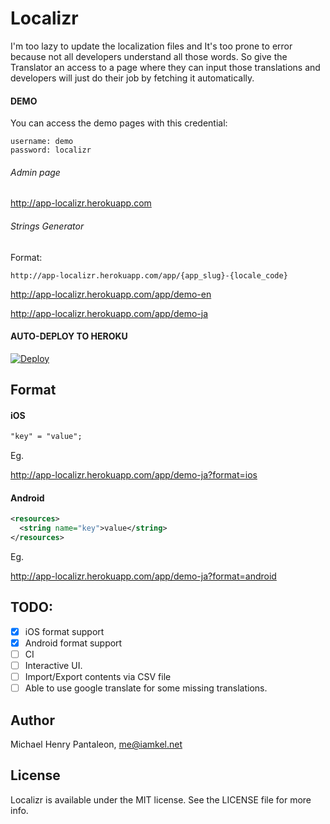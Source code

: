 # Localizr
I'm too lazy to update the localization files and It's too prone to error because not all developers understand all those words. So give the Translator an access to a page where they can input those translations and developers will just do their job by fetching it automatically.

#### DEMO

You can access the demo pages with this credential:
```
username: demo
password: localizr
```

###### Admin page
http://app-localizr.herokuapp.com

###### Strings Generator

Format:
```
http://app-localizr.herokuapp.com/app/{app_slug}-{locale_code}
```

http://app-localizr.herokuapp.com/app/demo-en

http://app-localizr.herokuapp.com/app/demo-ja


#### AUTO-DEPLOY TO HEROKU

[![Deploy](https://www.herokucdn.com/deploy/button.svg)](https://heroku.com/deploy?template=https://github.com/michaelhenry/localizr)


## Format

#### iOS

```txt
"key" = "value";
```

Eg.

http://app-localizr.herokuapp.com/app/demo-ja?format=ios


#### Android

```xml
<resources>
  <string name="key">value</string>
</resources>
```

Eg.

http://app-localizr.herokuapp.com/app/demo-ja?format=android

## TODO:

- [x] iOS format support
- [x] Android format support
- [ ] CI
- [ ] Interactive UI.
- [ ] Import/Export contents via CSV file
- [ ] Able to use google translate for some missing translations.

## Author

Michael Henry Pantaleon, me@iamkel.net

## License

Localizr is available under the MIT license. See the LICENSE file for more info.
